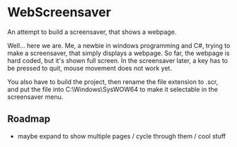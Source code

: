 # WebScreensaver
An attempt to build a screensaver, that shows a webpage.

Well... here we are. Me, a newbie in windows programming and C#, trying to make a screensaver, that simply displays a webpage.
So far, the webpage is hard coded, but it's shown full screen. In the screensaver later, a key has to be pressed to quit, mouse movement does not work yet.

You also have to build the project, then rename the file extension to .scr, and put the file into C:\Windows\SysWOW64 to make it selectable in the screensaver menu.

## Roadmap
- maybe expand to show multiple pages / cycle through them / cool stuff
